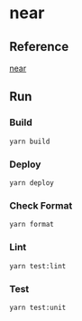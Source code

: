 # near

## Reference
[near](https://docs.near.org/docs/concepts/new-to-near)

## Run
### Build
```
yarn build
```

### Deploy
```
yarn deploy
```

### Check Format
```
yarn format
```

### Lint
```
yarn test:lint
```

### Test
```
yarn test:unit
```
